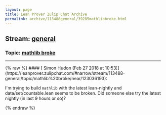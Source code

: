 ```yaml
---
layout: page
title: Lean Prover Zulip Chat Archive 
permalink: archive/113488general/39285mathlibbroke.html
---
```


## Stream: [general](https://leanprover-community.github.io/archive/113488general/index.html)
### Topic: [mathlib broke](https://leanprover-community.github.io/archive/113488general/39285mathlibbroke.html)

---

<base href="https://leanprover.zulipchat.com">
{% raw %}
#### [ Simon Hudon (Feb 27 2018 at 10:53)](https://leanprover.zulipchat.com/#narrow/stream/113488-general/topic/mathlib%20broke/near/123036193):
<p>I'm trying to build <code>mathlib</code> with the latest lean-nightly and data/set/countable.lean seems to be broken. Did someone else try the latest nightly (in last 9 hours or so)?</p>


{% endraw %}

